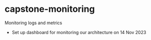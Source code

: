 # capstone-monitoring
Monitoring logs and metrics

- Set up dashboard for monitoring our architecture on 14 Nov 2023
